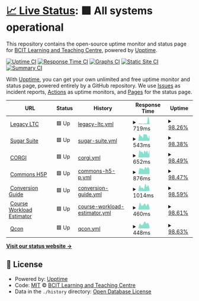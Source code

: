 # [📈 Live Status](https://BCIT-LTC.github.io/status): <!--live status--> **🟩 All systems operational**

This repository contains the open-source uptime monitor and status page for [BCIT Learning and Teaching Centre](https://course-production.ltc.bcit.ca), powered by [Upptime](https://github.com/upptime/upptime).

[![Uptime CI](https://github.com/BCIT-LTC/status/workflows/Uptime%20CI/badge.svg)](https://github.com/BCIT-LTC/status/actions?query=workflow%3A%22Uptime+CI%22)
[![Response Time CI](https://github.com/BCIT-LTC/status/workflows/Response%20Time%20CI/badge.svg)](https://github.com/BCIT-LTC/status/actions?query=workflow%3A%22Response+Time+CI%22)
[![Graphs CI](https://github.com/BCIT-LTC/status/workflows/Graphs%20CI/badge.svg)](https://github.com/BCIT-LTC/status/actions?query=workflow%3A%22Graphs+CI%22)
[![Static Site CI](https://github.com/BCIT-LTC/status/workflows/Static%20Site%20CI/badge.svg)](https://github.com/BCIT-LTC/status/actions?query=workflow%3A%22Static+Site+CI%22)
[![Summary CI](https://github.com/BCIT-LTC/status/workflows/Summary%20CI/badge.svg)](https://github.com/BCIT-LTC/status/actions?query=workflow%3A%22Summary+CI%22)

With [Upptime](https://upptime.js.org), you can get your own unlimited and free uptime monitor and status page, powered entirely by a GitHub repository. We use [Issues](https://github.com/BCIT-LTC/status/issues) as incident reports, [Actions](https://github.com/BCIT-LTC/status/actions) as uptime monitors, and [Pages](https://BCIT-LTC.github.io/status) for the status page.

<!--start: status pages-->
<!-- This summary is generated by Upptime (https://github.com/upptime/upptime) -->
<!-- Do not edit this manually, your changes will be overwritten -->
<!-- prettier-ignore -->
| URL | Status | History | Response Time | Uptime |
| --- | ------ | ------- | ------------- | ------ |
| <img alt="" src="https://icons.duckduckgo.com/ip3/ltc.bcit.ca.ico" height="13"> [Legacy LTC](https://ltc.bcit.ca/multimedia/) | 🟩 Up | [legacy-ltc.yml](https://github.com/bcit-ltc/status/commits/HEAD/history/legacy-ltc.yml) | <details><summary><img alt="Response time graph" src="./graphs/legacy-ltc/response-time-week.png" height="20"> 719ms</summary><br><a href="https://BCIT-LTC.github.io/status/history/legacy-ltc"><img alt="Response time 413" src="https://img.shields.io/endpoint?url=https%3A%2F%2Fraw.githubusercontent.com%2Fbcit-ltc%2Fstatus%2FHEAD%2Fapi%2Flegacy-ltc%2Fresponse-time.json"></a><br><a href="https://BCIT-LTC.github.io/status/history/legacy-ltc"><img alt="24-hour response time 1003" src="https://img.shields.io/endpoint?url=https%3A%2F%2Fraw.githubusercontent.com%2Fbcit-ltc%2Fstatus%2FHEAD%2Fapi%2Flegacy-ltc%2Fresponse-time-day.json"></a><br><a href="https://BCIT-LTC.github.io/status/history/legacy-ltc"><img alt="7-day response time 719" src="https://img.shields.io/endpoint?url=https%3A%2F%2Fraw.githubusercontent.com%2Fbcit-ltc%2Fstatus%2FHEAD%2Fapi%2Flegacy-ltc%2Fresponse-time-week.json"></a><br><a href="https://BCIT-LTC.github.io/status/history/legacy-ltc"><img alt="30-day response time 489" src="https://img.shields.io/endpoint?url=https%3A%2F%2Fraw.githubusercontent.com%2Fbcit-ltc%2Fstatus%2FHEAD%2Fapi%2Flegacy-ltc%2Fresponse-time-month.json"></a><br><a href="https://BCIT-LTC.github.io/status/history/legacy-ltc"><img alt="1-year response time 422" src="https://img.shields.io/endpoint?url=https%3A%2F%2Fraw.githubusercontent.com%2Fbcit-ltc%2Fstatus%2FHEAD%2Fapi%2Flegacy-ltc%2Fresponse-time-year.json"></a></details> | <details><summary><a href="https://BCIT-LTC.github.io/status/history/legacy-ltc">98.26%</a></summary><a href="https://BCIT-LTC.github.io/status/history/legacy-ltc"><img alt="All-time uptime 99.87%" src="https://img.shields.io/endpoint?url=https%3A%2F%2Fraw.githubusercontent.com%2Fbcit-ltc%2Fstatus%2FHEAD%2Fapi%2Flegacy-ltc%2Fuptime.json"></a><br><a href="https://BCIT-LTC.github.io/status/history/legacy-ltc"><img alt="24-hour uptime 87.82%" src="https://img.shields.io/endpoint?url=https%3A%2F%2Fraw.githubusercontent.com%2Fbcit-ltc%2Fstatus%2FHEAD%2Fapi%2Flegacy-ltc%2Fuptime-day.json"></a><br><a href="https://BCIT-LTC.github.io/status/history/legacy-ltc"><img alt="7-day uptime 98.26%" src="https://img.shields.io/endpoint?url=https%3A%2F%2Fraw.githubusercontent.com%2Fbcit-ltc%2Fstatus%2FHEAD%2Fapi%2Flegacy-ltc%2Fuptime-week.json"></a><br><a href="https://BCIT-LTC.github.io/status/history/legacy-ltc"><img alt="30-day uptime 99.60%" src="https://img.shields.io/endpoint?url=https%3A%2F%2Fraw.githubusercontent.com%2Fbcit-ltc%2Fstatus%2FHEAD%2Fapi%2Flegacy-ltc%2Fuptime-month.json"></a><br><a href="https://BCIT-LTC.github.io/status/history/legacy-ltc"><img alt="1-year uptime 99.87%" src="https://img.shields.io/endpoint?url=https%3A%2F%2Fraw.githubusercontent.com%2Fbcit-ltc%2Fstatus%2FHEAD%2Fapi%2Flegacy-ltc%2Fuptime-year.json"></a></details>
| <img alt="" src="https://icons.duckduckgo.com/ip3/sugar-suite.ltc.bcit.ca.ico" height="13"> [Sugar Suite](https://sugar-suite.ltc.bcit.ca) | 🟩 Up | [sugar-suite.yml](https://github.com/bcit-ltc/status/commits/HEAD/history/sugar-suite.yml) | <details><summary><img alt="Response time graph" src="./graphs/sugar-suite/response-time-week.png" height="20"> 543ms</summary><br><a href="https://BCIT-LTC.github.io/status/history/sugar-suite"><img alt="Response time 483" src="https://img.shields.io/endpoint?url=https%3A%2F%2Fraw.githubusercontent.com%2Fbcit-ltc%2Fstatus%2FHEAD%2Fapi%2Fsugar-suite%2Fresponse-time.json"></a><br><a href="https://BCIT-LTC.github.io/status/history/sugar-suite"><img alt="24-hour response time 570" src="https://img.shields.io/endpoint?url=https%3A%2F%2Fraw.githubusercontent.com%2Fbcit-ltc%2Fstatus%2FHEAD%2Fapi%2Fsugar-suite%2Fresponse-time-day.json"></a><br><a href="https://BCIT-LTC.github.io/status/history/sugar-suite"><img alt="7-day response time 543" src="https://img.shields.io/endpoint?url=https%3A%2F%2Fraw.githubusercontent.com%2Fbcit-ltc%2Fstatus%2FHEAD%2Fapi%2Fsugar-suite%2Fresponse-time-week.json"></a><br><a href="https://BCIT-LTC.github.io/status/history/sugar-suite"><img alt="30-day response time 453" src="https://img.shields.io/endpoint?url=https%3A%2F%2Fraw.githubusercontent.com%2Fbcit-ltc%2Fstatus%2FHEAD%2Fapi%2Fsugar-suite%2Fresponse-time-month.json"></a><br><a href="https://BCIT-LTC.github.io/status/history/sugar-suite"><img alt="1-year response time 500" src="https://img.shields.io/endpoint?url=https%3A%2F%2Fraw.githubusercontent.com%2Fbcit-ltc%2Fstatus%2FHEAD%2Fapi%2Fsugar-suite%2Fresponse-time-year.json"></a></details> | <details><summary><a href="https://BCIT-LTC.github.io/status/history/sugar-suite">98.38%</a></summary><a href="https://BCIT-LTC.github.io/status/history/sugar-suite"><img alt="All-time uptime 99.87%" src="https://img.shields.io/endpoint?url=https%3A%2F%2Fraw.githubusercontent.com%2Fbcit-ltc%2Fstatus%2FHEAD%2Fapi%2Fsugar-suite%2Fuptime.json"></a><br><a href="https://BCIT-LTC.github.io/status/history/sugar-suite"><img alt="24-hour uptime 88.65%" src="https://img.shields.io/endpoint?url=https%3A%2F%2Fraw.githubusercontent.com%2Fbcit-ltc%2Fstatus%2FHEAD%2Fapi%2Fsugar-suite%2Fuptime-day.json"></a><br><a href="https://BCIT-LTC.github.io/status/history/sugar-suite"><img alt="7-day uptime 98.38%" src="https://img.shields.io/endpoint?url=https%3A%2F%2Fraw.githubusercontent.com%2Fbcit-ltc%2Fstatus%2FHEAD%2Fapi%2Fsugar-suite%2Fuptime-week.json"></a><br><a href="https://BCIT-LTC.github.io/status/history/sugar-suite"><img alt="30-day uptime 99.63%" src="https://img.shields.io/endpoint?url=https%3A%2F%2Fraw.githubusercontent.com%2Fbcit-ltc%2Fstatus%2FHEAD%2Fapi%2Fsugar-suite%2Fuptime-month.json"></a><br><a href="https://BCIT-LTC.github.io/status/history/sugar-suite"><img alt="1-year uptime 99.89%" src="https://img.shields.io/endpoint?url=https%3A%2F%2Fraw.githubusercontent.com%2Fbcit-ltc%2Fstatus%2FHEAD%2Fapi%2Fsugar-suite%2Fuptime-year.json"></a></details>
| <img alt="" src="https://icons.duckduckgo.com/ip3/corgi.ltc.bcit.ca.ico" height="13"> [CORGI](https://corgi.ltc.bcit.ca) | 🟩 Up | [corgi.yml](https://github.com/bcit-ltc/status/commits/HEAD/history/corgi.yml) | <details><summary><img alt="Response time graph" src="./graphs/corgi/response-time-week.png" height="20"> 652ms</summary><br><a href="https://BCIT-LTC.github.io/status/history/corgi"><img alt="Response time 788" src="https://img.shields.io/endpoint?url=https%3A%2F%2Fraw.githubusercontent.com%2Fbcit-ltc%2Fstatus%2FHEAD%2Fapi%2Fcorgi%2Fresponse-time.json"></a><br><a href="https://BCIT-LTC.github.io/status/history/corgi"><img alt="24-hour response time 613" src="https://img.shields.io/endpoint?url=https%3A%2F%2Fraw.githubusercontent.com%2Fbcit-ltc%2Fstatus%2FHEAD%2Fapi%2Fcorgi%2Fresponse-time-day.json"></a><br><a href="https://BCIT-LTC.github.io/status/history/corgi"><img alt="7-day response time 652" src="https://img.shields.io/endpoint?url=https%3A%2F%2Fraw.githubusercontent.com%2Fbcit-ltc%2Fstatus%2FHEAD%2Fapi%2Fcorgi%2Fresponse-time-week.json"></a><br><a href="https://BCIT-LTC.github.io/status/history/corgi"><img alt="30-day response time 608" src="https://img.shields.io/endpoint?url=https%3A%2F%2Fraw.githubusercontent.com%2Fbcit-ltc%2Fstatus%2FHEAD%2Fapi%2Fcorgi%2Fresponse-time-month.json"></a><br><a href="https://BCIT-LTC.github.io/status/history/corgi"><img alt="1-year response time 835" src="https://img.shields.io/endpoint?url=https%3A%2F%2Fraw.githubusercontent.com%2Fbcit-ltc%2Fstatus%2FHEAD%2Fapi%2Fcorgi%2Fresponse-time-year.json"></a></details> | <details><summary><a href="https://BCIT-LTC.github.io/status/history/corgi">98.49%</a></summary><a href="https://BCIT-LTC.github.io/status/history/corgi"><img alt="All-time uptime 98.84%" src="https://img.shields.io/endpoint?url=https%3A%2F%2Fraw.githubusercontent.com%2Fbcit-ltc%2Fstatus%2FHEAD%2Fapi%2Fcorgi%2Fuptime.json"></a><br><a href="https://BCIT-LTC.github.io/status/history/corgi"><img alt="24-hour uptime 89.41%" src="https://img.shields.io/endpoint?url=https%3A%2F%2Fraw.githubusercontent.com%2Fbcit-ltc%2Fstatus%2FHEAD%2Fapi%2Fcorgi%2Fuptime-day.json"></a><br><a href="https://BCIT-LTC.github.io/status/history/corgi"><img alt="7-day uptime 98.49%" src="https://img.shields.io/endpoint?url=https%3A%2F%2Fraw.githubusercontent.com%2Fbcit-ltc%2Fstatus%2FHEAD%2Fapi%2Fcorgi%2Fuptime-week.json"></a><br><a href="https://BCIT-LTC.github.io/status/history/corgi"><img alt="30-day uptime 99.65%" src="https://img.shields.io/endpoint?url=https%3A%2F%2Fraw.githubusercontent.com%2Fbcit-ltc%2Fstatus%2FHEAD%2Fapi%2Fcorgi%2Fuptime-month.json"></a><br><a href="https://BCIT-LTC.github.io/status/history/corgi"><img alt="1-year uptime 98.51%" src="https://img.shields.io/endpoint?url=https%3A%2F%2Fraw.githubusercontent.com%2Fbcit-ltc%2Fstatus%2FHEAD%2Fapi%2Fcorgi%2Fuptime-year.json"></a></details>
| <img alt="" src="https://icons.duckduckgo.com/ip3/h5p.commons.bcit.ca.ico" height="13"> [Commons H5P](https://h5p.commons.bcit.ca) | 🟩 Up | [commons-h5-p.yml](https://github.com/bcit-ltc/status/commits/HEAD/history/commons-h5-p.yml) | <details><summary><img alt="Response time graph" src="./graphs/commons-h5-p/response-time-week.png" height="20"> 876ms</summary><br><a href="https://BCIT-LTC.github.io/status/history/commons-h5-p"><img alt="Response time 666" src="https://img.shields.io/endpoint?url=https%3A%2F%2Fraw.githubusercontent.com%2Fbcit-ltc%2Fstatus%2FHEAD%2Fapi%2Fcommons-h5-p%2Fresponse-time.json"></a><br><a href="https://BCIT-LTC.github.io/status/history/commons-h5-p"><img alt="24-hour response time 1170" src="https://img.shields.io/endpoint?url=https%3A%2F%2Fraw.githubusercontent.com%2Fbcit-ltc%2Fstatus%2FHEAD%2Fapi%2Fcommons-h5-p%2Fresponse-time-day.json"></a><br><a href="https://BCIT-LTC.github.io/status/history/commons-h5-p"><img alt="7-day response time 876" src="https://img.shields.io/endpoint?url=https%3A%2F%2Fraw.githubusercontent.com%2Fbcit-ltc%2Fstatus%2FHEAD%2Fapi%2Fcommons-h5-p%2Fresponse-time-week.json"></a><br><a href="https://BCIT-LTC.github.io/status/history/commons-h5-p"><img alt="30-day response time 647" src="https://img.shields.io/endpoint?url=https%3A%2F%2Fraw.githubusercontent.com%2Fbcit-ltc%2Fstatus%2FHEAD%2Fapi%2Fcommons-h5-p%2Fresponse-time-month.json"></a><br><a href="https://BCIT-LTC.github.io/status/history/commons-h5-p"><img alt="1-year response time 650" src="https://img.shields.io/endpoint?url=https%3A%2F%2Fraw.githubusercontent.com%2Fbcit-ltc%2Fstatus%2FHEAD%2Fapi%2Fcommons-h5-p%2Fresponse-time-year.json"></a></details> | <details><summary><a href="https://BCIT-LTC.github.io/status/history/commons-h5-p">98.47%</a></summary><a href="https://BCIT-LTC.github.io/status/history/commons-h5-p"><img alt="All-time uptime 98.33%" src="https://img.shields.io/endpoint?url=https%3A%2F%2Fraw.githubusercontent.com%2Fbcit-ltc%2Fstatus%2FHEAD%2Fapi%2Fcommons-h5-p%2Fuptime.json"></a><br><a href="https://BCIT-LTC.github.io/status/history/commons-h5-p"><img alt="24-hour uptime 89.30%" src="https://img.shields.io/endpoint?url=https%3A%2F%2Fraw.githubusercontent.com%2Fbcit-ltc%2Fstatus%2FHEAD%2Fapi%2Fcommons-h5-p%2Fuptime-day.json"></a><br><a href="https://BCIT-LTC.github.io/status/history/commons-h5-p"><img alt="7-day uptime 98.47%" src="https://img.shields.io/endpoint?url=https%3A%2F%2Fraw.githubusercontent.com%2Fbcit-ltc%2Fstatus%2FHEAD%2Fapi%2Fcommons-h5-p%2Fuptime-week.json"></a><br><a href="https://BCIT-LTC.github.io/status/history/commons-h5-p"><img alt="30-day uptime 99.65%" src="https://img.shields.io/endpoint?url=https%3A%2F%2Fraw.githubusercontent.com%2Fbcit-ltc%2Fstatus%2FHEAD%2Fapi%2Fcommons-h5-p%2Fuptime-month.json"></a><br><a href="https://BCIT-LTC.github.io/status/history/commons-h5-p"><img alt="1-year uptime 96.93%" src="https://img.shields.io/endpoint?url=https%3A%2F%2Fraw.githubusercontent.com%2Fbcit-ltc%2Fstatus%2FHEAD%2Fapi%2Fcommons-h5-p%2Fuptime-year.json"></a></details>
| <img alt="" src="https://icons.duckduckgo.com/ip3/conversion-guide.ltc.bcit.ca.ico" height="13"> [Conversion Guide](https://conversion-guide.ltc.bcit.ca) | 🟩 Up | [conversion-guide.yml](https://github.com/bcit-ltc/status/commits/HEAD/history/conversion-guide.yml) | <details><summary><img alt="Response time graph" src="./graphs/conversion-guide/response-time-week.png" height="20"> 1014ms</summary><br><a href="https://BCIT-LTC.github.io/status/history/conversion-guide"><img alt="Response time 505" src="https://img.shields.io/endpoint?url=https%3A%2F%2Fraw.githubusercontent.com%2Fbcit-ltc%2Fstatus%2FHEAD%2Fapi%2Fconversion-guide%2Fresponse-time.json"></a><br><a href="https://BCIT-LTC.github.io/status/history/conversion-guide"><img alt="24-hour response time 1499" src="https://img.shields.io/endpoint?url=https%3A%2F%2Fraw.githubusercontent.com%2Fbcit-ltc%2Fstatus%2FHEAD%2Fapi%2Fconversion-guide%2Fresponse-time-day.json"></a><br><a href="https://BCIT-LTC.github.io/status/history/conversion-guide"><img alt="7-day response time 1014" src="https://img.shields.io/endpoint?url=https%3A%2F%2Fraw.githubusercontent.com%2Fbcit-ltc%2Fstatus%2FHEAD%2Fapi%2Fconversion-guide%2Fresponse-time-week.json"></a><br><a href="https://BCIT-LTC.github.io/status/history/conversion-guide"><img alt="30-day response time 623" src="https://img.shields.io/endpoint?url=https%3A%2F%2Fraw.githubusercontent.com%2Fbcit-ltc%2Fstatus%2FHEAD%2Fapi%2Fconversion-guide%2Fresponse-time-month.json"></a><br><a href="https://BCIT-LTC.github.io/status/history/conversion-guide"><img alt="1-year response time 532" src="https://img.shields.io/endpoint?url=https%3A%2F%2Fraw.githubusercontent.com%2Fbcit-ltc%2Fstatus%2FHEAD%2Fapi%2Fconversion-guide%2Fresponse-time-year.json"></a></details> | <details><summary><a href="https://BCIT-LTC.github.io/status/history/conversion-guide">98.59%</a></summary><a href="https://BCIT-LTC.github.io/status/history/conversion-guide"><img alt="All-time uptime 99.88%" src="https://img.shields.io/endpoint?url=https%3A%2F%2Fraw.githubusercontent.com%2Fbcit-ltc%2Fstatus%2FHEAD%2Fapi%2Fconversion-guide%2Fuptime.json"></a><br><a href="https://BCIT-LTC.github.io/status/history/conversion-guide"><img alt="24-hour uptime 90.16%" src="https://img.shields.io/endpoint?url=https%3A%2F%2Fraw.githubusercontent.com%2Fbcit-ltc%2Fstatus%2FHEAD%2Fapi%2Fconversion-guide%2Fuptime-day.json"></a><br><a href="https://BCIT-LTC.github.io/status/history/conversion-guide"><img alt="7-day uptime 98.59%" src="https://img.shields.io/endpoint?url=https%3A%2F%2Fraw.githubusercontent.com%2Fbcit-ltc%2Fstatus%2FHEAD%2Fapi%2Fconversion-guide%2Fuptime-week.json"></a><br><a href="https://BCIT-LTC.github.io/status/history/conversion-guide"><img alt="30-day uptime 99.68%" src="https://img.shields.io/endpoint?url=https%3A%2F%2Fraw.githubusercontent.com%2Fbcit-ltc%2Fstatus%2FHEAD%2Fapi%2Fconversion-guide%2Fuptime-month.json"></a><br><a href="https://BCIT-LTC.github.io/status/history/conversion-guide"><img alt="1-year uptime 99.91%" src="https://img.shields.io/endpoint?url=https%3A%2F%2Fraw.githubusercontent.com%2Fbcit-ltc%2Fstatus%2FHEAD%2Fapi%2Fconversion-guide%2Fuptime-year.json"></a></details>
| <img alt="" src="https://icons.duckduckgo.com/ip3/course-workload-estimator.ltc.bcit.ca.ico" height="13"> [Course Workload Estimator](https://course-workload-estimator.ltc.bcit.ca) | 🟩 Up | [course-workload-estimator.yml](https://github.com/bcit-ltc/status/commits/HEAD/history/course-workload-estimator.yml) | <details><summary><img alt="Response time graph" src="./graphs/course-workload-estimator/response-time-week.png" height="20"> 460ms</summary><br><a href="https://BCIT-LTC.github.io/status/history/course-workload-estimator"><img alt="Response time 413" src="https://img.shields.io/endpoint?url=https%3A%2F%2Fraw.githubusercontent.com%2Fbcit-ltc%2Fstatus%2FHEAD%2Fapi%2Fcourse-workload-estimator%2Fresponse-time.json"></a><br><a href="https://BCIT-LTC.github.io/status/history/course-workload-estimator"><img alt="24-hour response time 394" src="https://img.shields.io/endpoint?url=https%3A%2F%2Fraw.githubusercontent.com%2Fbcit-ltc%2Fstatus%2FHEAD%2Fapi%2Fcourse-workload-estimator%2Fresponse-time-day.json"></a><br><a href="https://BCIT-LTC.github.io/status/history/course-workload-estimator"><img alt="7-day response time 460" src="https://img.shields.io/endpoint?url=https%3A%2F%2Fraw.githubusercontent.com%2Fbcit-ltc%2Fstatus%2FHEAD%2Fapi%2Fcourse-workload-estimator%2Fresponse-time-week.json"></a><br><a href="https://BCIT-LTC.github.io/status/history/course-workload-estimator"><img alt="30-day response time 383" src="https://img.shields.io/endpoint?url=https%3A%2F%2Fraw.githubusercontent.com%2Fbcit-ltc%2Fstatus%2FHEAD%2Fapi%2Fcourse-workload-estimator%2Fresponse-time-month.json"></a><br><a href="https://BCIT-LTC.github.io/status/history/course-workload-estimator"><img alt="1-year response time 434" src="https://img.shields.io/endpoint?url=https%3A%2F%2Fraw.githubusercontent.com%2Fbcit-ltc%2Fstatus%2FHEAD%2Fapi%2Fcourse-workload-estimator%2Fresponse-time-year.json"></a></details> | <details><summary><a href="https://BCIT-LTC.github.io/status/history/course-workload-estimator">98.61%</a></summary><a href="https://BCIT-LTC.github.io/status/history/course-workload-estimator"><img alt="All-time uptime 99.88%" src="https://img.shields.io/endpoint?url=https%3A%2F%2Fraw.githubusercontent.com%2Fbcit-ltc%2Fstatus%2FHEAD%2Fapi%2Fcourse-workload-estimator%2Fuptime.json"></a><br><a href="https://BCIT-LTC.github.io/status/history/course-workload-estimator"><img alt="24-hour uptime 90.30%" src="https://img.shields.io/endpoint?url=https%3A%2F%2Fraw.githubusercontent.com%2Fbcit-ltc%2Fstatus%2FHEAD%2Fapi%2Fcourse-workload-estimator%2Fuptime-day.json"></a><br><a href="https://BCIT-LTC.github.io/status/history/course-workload-estimator"><img alt="7-day uptime 98.61%" src="https://img.shields.io/endpoint?url=https%3A%2F%2Fraw.githubusercontent.com%2Fbcit-ltc%2Fstatus%2FHEAD%2Fapi%2Fcourse-workload-estimator%2Fuptime-week.json"></a><br><a href="https://BCIT-LTC.github.io/status/history/course-workload-estimator"><img alt="30-day uptime 99.68%" src="https://img.shields.io/endpoint?url=https%3A%2F%2Fraw.githubusercontent.com%2Fbcit-ltc%2Fstatus%2FHEAD%2Fapi%2Fcourse-workload-estimator%2Fuptime-month.json"></a><br><a href="https://BCIT-LTC.github.io/status/history/course-workload-estimator"><img alt="1-year uptime 99.91%" src="https://img.shields.io/endpoint?url=https%3A%2F%2Fraw.githubusercontent.com%2Fbcit-ltc%2Fstatus%2FHEAD%2Fapi%2Fcourse-workload-estimator%2Fuptime-year.json"></a></details>
| <img alt="" src="https://icons.duckduckgo.com/ip3/qcon.ltc.bcit.ca.ico" height="13"> [Qcon](https://qcon.ltc.bcit.ca) | 🟩 Up | [qcon.yml](https://github.com/bcit-ltc/status/commits/HEAD/history/qcon.yml) | <details><summary><img alt="Response time graph" src="./graphs/qcon/response-time-week.png" height="20"> 448ms</summary><br><a href="https://BCIT-LTC.github.io/status/history/qcon"><img alt="Response time 444" src="https://img.shields.io/endpoint?url=https%3A%2F%2Fraw.githubusercontent.com%2Fbcit-ltc%2Fstatus%2FHEAD%2Fapi%2Fqcon%2Fresponse-time.json"></a><br><a href="https://BCIT-LTC.github.io/status/history/qcon"><img alt="24-hour response time 389" src="https://img.shields.io/endpoint?url=https%3A%2F%2Fraw.githubusercontent.com%2Fbcit-ltc%2Fstatus%2FHEAD%2Fapi%2Fqcon%2Fresponse-time-day.json"></a><br><a href="https://BCIT-LTC.github.io/status/history/qcon"><img alt="7-day response time 448" src="https://img.shields.io/endpoint?url=https%3A%2F%2Fraw.githubusercontent.com%2Fbcit-ltc%2Fstatus%2FHEAD%2Fapi%2Fqcon%2Fresponse-time-week.json"></a><br><a href="https://BCIT-LTC.github.io/status/history/qcon"><img alt="30-day response time 380" src="https://img.shields.io/endpoint?url=https%3A%2F%2Fraw.githubusercontent.com%2Fbcit-ltc%2Fstatus%2FHEAD%2Fapi%2Fqcon%2Fresponse-time-month.json"></a><br><a href="https://BCIT-LTC.github.io/status/history/qcon"><img alt="1-year response time 445" src="https://img.shields.io/endpoint?url=https%3A%2F%2Fraw.githubusercontent.com%2Fbcit-ltc%2Fstatus%2FHEAD%2Fapi%2Fqcon%2Fresponse-time-year.json"></a></details> | <details><summary><a href="https://BCIT-LTC.github.io/status/history/qcon">98.63%</a></summary><a href="https://BCIT-LTC.github.io/status/history/qcon"><img alt="All-time uptime 99.85%" src="https://img.shields.io/endpoint?url=https%3A%2F%2Fraw.githubusercontent.com%2Fbcit-ltc%2Fstatus%2FHEAD%2Fapi%2Fqcon%2Fuptime.json"></a><br><a href="https://BCIT-LTC.github.io/status/history/qcon"><img alt="24-hour uptime 90.43%" src="https://img.shields.io/endpoint?url=https%3A%2F%2Fraw.githubusercontent.com%2Fbcit-ltc%2Fstatus%2FHEAD%2Fapi%2Fqcon%2Fuptime-day.json"></a><br><a href="https://BCIT-LTC.github.io/status/history/qcon"><img alt="7-day uptime 98.63%" src="https://img.shields.io/endpoint?url=https%3A%2F%2Fraw.githubusercontent.com%2Fbcit-ltc%2Fstatus%2FHEAD%2Fapi%2Fqcon%2Fuptime-week.json"></a><br><a href="https://BCIT-LTC.github.io/status/history/qcon"><img alt="30-day uptime 99.69%" src="https://img.shields.io/endpoint?url=https%3A%2F%2Fraw.githubusercontent.com%2Fbcit-ltc%2Fstatus%2FHEAD%2Fapi%2Fqcon%2Fuptime-month.json"></a><br><a href="https://BCIT-LTC.github.io/status/history/qcon"><img alt="1-year uptime 99.91%" src="https://img.shields.io/endpoint?url=https%3A%2F%2Fraw.githubusercontent.com%2Fbcit-ltc%2Fstatus%2FHEAD%2Fapi%2Fqcon%2Fuptime-year.json"></a></details>

<!--end: status pages-->

[**Visit our status website →**](https://BCIT-LTC.github.io/status)

## 📄 License

- Powered by: [Upptime](https://github.com/upptime/upptime)
- Code: [MIT](./LICENSE) © [BCIT Learning and Teaching Centre](https://course-production.ltc.bcit.ca)
- Data in the `./history` directory: [Open Database License](https://opendatacommons.org/licenses/odbl/1-0/)
